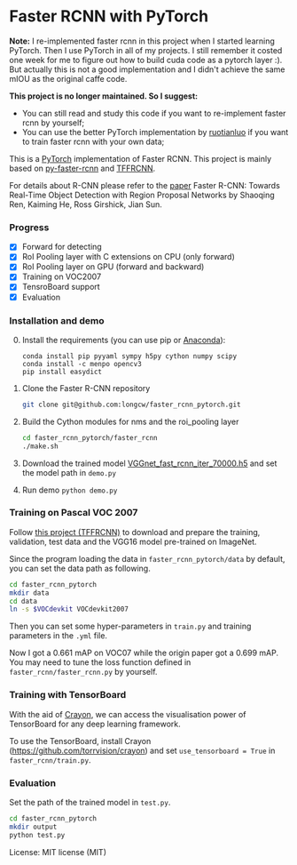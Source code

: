 # Faster RCNN with PyTorch
**Note:** I re-implemented faster rcnn in this project when I started learning PyTorch. Then I use PyTorch in all of my projects. I still remember it costed one week for me to figure out how to build cuda code as a pytorch layer :).
But actually this is not a good implementation and I didn't achieve the same mIOU as the original caffe code. 

**This project is no longer maintained. So I suggest:**
- You can still read and study this code if you want to re-implement faster rcnn by yourself;
- You can use the better PyTorch implementation by [ruotianluo](https://github.com/ruotianluo/pytorch-faster-rcnn) if you want to train  faster rcnn with your own data;

This is a [PyTorch](https://github.com/pytorch/pytorch)
implementation of Faster RCNN. 
This project is mainly based on [py-faster-rcnn](https://github.com/rbgirshick/py-faster-rcnn)
and [TFFRCNN](https://github.com/CharlesShang/TFFRCNN).

For details about R-CNN please refer to the [paper](https://arxiv.org/abs/1506.01497) 
Faster R-CNN: Towards Real-Time Object Detection with Region Proposal Networks 
by Shaoqing Ren, Kaiming He, Ross Girshick, Jian Sun.

### Progress

- [x] Forward for detecting
- [x] RoI Pooling layer with C extensions on CPU (only forward)
- [x] RoI Pooling layer on GPU (forward and backward)
- [x] Training on VOC2007
- [x] TensroBoard support
- [x] Evaluation

### Installation and demo
0. Install the requirements (you can use pip or [Anaconda](https://www.continuum.io/downloads)):

    ```
    conda install pip pyyaml sympy h5py cython numpy scipy
    conda install -c menpo opencv3
    pip install easydict
    ```


1. Clone the Faster R-CNN repository
    ```bash
    git clone git@github.com:longcw/faster_rcnn_pytorch.git
    ```

2. Build the Cython modules for nms and the roi_pooling layer
    ```bash
    cd faster_rcnn_pytorch/faster_rcnn
    ./make.sh
    ```
3. Download the trained model [VGGnet_fast_rcnn_iter_70000.h5](https://drive.google.com/open?id=0B4pXCfnYmG1WOXdpYVFybWxiZFE) 
and set the model path in `demo.py`
3. Run demo `python demo.py`

### Training on Pascal VOC 2007

Follow [this project (TFFRCNN)](https://github.com/CharlesShang/TFFRCNN)
to download and prepare the training, validation, test data 
and the VGG16 model pre-trained on ImageNet. 

Since the program loading the data in `faster_rcnn_pytorch/data` by default,
you can set the data path as following.
```bash
cd faster_rcnn_pytorch
mkdir data
cd data
ln -s $VOCdevkit VOCdevkit2007
```

Then you can set some hyper-parameters in `train.py` and training parameters in the `.yml` file.

Now I got a 0.661 mAP on VOC07 while the origin paper got a 0.699 mAP.
You may need to tune the loss function defined in `faster_rcnn/faster_rcnn.py` by yourself.

### Training with TensorBoard
With the aid of [Crayon](https://github.com/torrvision/crayon),
we can access the visualisation power of TensorBoard for any 
deep learning framework.

To use the TensorBoard, install Crayon (https://github.com/torrvision/crayon)
and set `use_tensorboard = True` in `faster_rcnn/train.py`.

### Evaluation
Set the path of the trained model in `test.py`.
```bash
cd faster_rcnn_pytorch
mkdir output
python test.py
```

License: MIT license (MIT)
